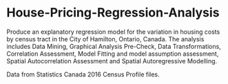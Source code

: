# House-Pricing-Regression-Analysis
Produce an explanatory regression model for the variation in housing costs by census tract in the City of Hamilton, Ontario, Canada. The analysis includes Data Mining, Graphical Analysis Pre-Check, Data Transformations, Correlation Assessment, Model Fitting and model assumption assessment, Spatial Autocorrelation Assessment and Spatial Autoregressive Modelling.

Data from Statistics Canada 2016 Census Profile files. 
